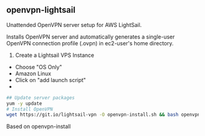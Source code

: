 ## openvpn-lightsail
Unattended OpenVPN server setup for AWS LightSail.

Installs OpenVPN server and automatically generates a single-user OpenVPN connection profile (.ovpn) in ec2-user's home directory.

1. Create a Lightsail VPS Instance
 - Choose "OS Only"
  - Amazon Linux
 - Click on "add launch script"
  -
```bash
## Update server packages
yum -y update
# Install OpenVPN
wget https://git.io/lightsail-vpn -O openvpn-install.sh && bash openvpn-install.sh
```

Based on openvpn-install
